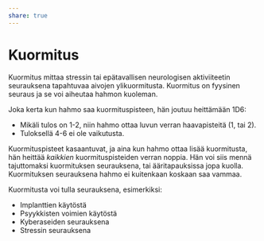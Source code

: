 ```yaml
---
share: true
---
```

# Kuormitus
Kuormitus mittaa stressin tai epätavallisen neurologisen aktiviiteetin seurauksena tapahtuvaa aivojen ylikuormitusta. Kuormitus on fyysinen seuraus ja se voi aiheutaa hahmon kuoleman.

Joka kerta kun hahmo saa kuormituspisteen, hän joutuu heittämään 1D6:
- Mikäli tulos on 1-2, niin hahmo ottaa luvun verran haavapisteitä (1, tai 2).
- Tuloksellä 4-6 ei ole vaikutusta.
 
Kuormituspisteet kasaantuvat, ja aina kun hahmo ottaa lisää kuormitusta, hän heittää *kaikkien* kuormituspisteiden verran noppia.  Hän voi siis mennä tajuttomaksi kuormituksen seurauksena, tai ääritapauksissa jopa kuolla. Kuormituksen seurauksena hahmo ei kuitenkaan koskaan saa vammaa.

Kuormitusta voi tulla seurauksena, esimerkiksi:
- Implanttien käytöstä
- Psyykkisten voimien käytöstä
- Kyberaseiden seurauksena
- Stressin seurauksena

